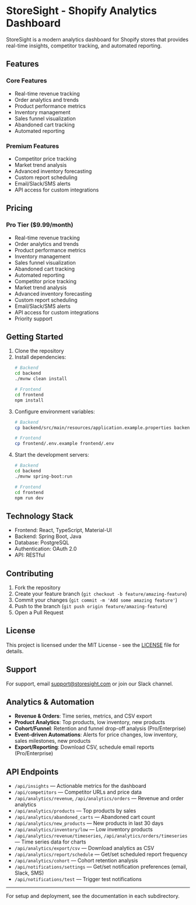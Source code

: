 # StoreSight - Shopify Analytics Dashboard

StoreSight is a modern analytics dashboard for Shopify stores that provides real-time insights, competitor tracking, and
automated reporting.

## Features

### Core Features

- Real-time revenue tracking
- Order analytics and trends
- Product performance metrics
- Inventory management
- Sales funnel visualization
- Abandoned cart tracking
- Automated reporting

### Premium Features

- Competitor price tracking
- Market trend analysis
- Advanced inventory forecasting
- Custom report scheduling
- Email/Slack/SMS alerts
- API access for custom integrations

## Pricing

### Pro Tier ($9.99/month)

- Real-time revenue tracking
- Order analytics and trends
- Product performance metrics
- Inventory management
- Sales funnel visualization
- Abandoned cart tracking
- Automated reporting
- Competitor price tracking
- Market trend analysis
- Advanced inventory forecasting
- Custom report scheduling
- Email/Slack/SMS alerts
- API access for custom integrations
- Priority support

## Getting Started

1. Clone the repository
2. Install dependencies:
   ```bash
   # Backend
   cd backend
   ./mvnw clean install

   # Frontend
   cd frontend
   npm install
   ```
3. Configure environment variables:
   ```bash
   # Backend
   cp backend/src/main/resources/application.example.properties backend/src/main/resources/application.properties
   
   # Frontend
   cp frontend/.env.example frontend/.env
   ```
4. Start the development servers:
   ```bash
   # Backend
   cd backend
   ./mvnw spring-boot:run

   # Frontend
   cd frontend
   npm run dev
   ```

## Technology Stack

- Frontend: React, TypeScript, Material-UI
- Backend: Spring Boot, Java
- Database: PostgreSQL
- Authentication: OAuth 2.0
- API: RESTful

## Contributing

1. Fork the repository
2. Create your feature branch (`git checkout -b feature/amazing-feature`)
3. Commit your changes (`git commit -m 'Add some amazing feature'`)
4. Push to the branch (`git push origin feature/amazing-feature`)
5. Open a Pull Request

## License

This project is licensed under the MIT License - see the [LICENSE](LICENSE) file for details.

## Support

For support, email support@storesight.com or join our Slack channel.

## Analytics & Automation

- **Revenue & Orders**: Time series, metrics, and CSV export
- **Product Analytics**: Top products, low inventory, new products
- **Cohort/Funnel**: Retention and funnel drop-off analysis (Pro/Enterprise)
- **Event-driven Automations**: Alerts for price changes, low inventory, sales milestones, new products
- **Export/Reporting**: Download CSV, schedule email reports (Pro/Enterprise)

## API Endpoints

- `/api/insights` — Actionable metrics for the dashboard
- `/api/competitors` — Competitor URLs and price data
- `/api/analytics/revenue`, `/api/analytics/orders` — Revenue and order analytics
- `/api/analytics/products` — Top products by sales
- `/api/analytics/abandoned_carts` — Abandoned cart count
- `/api/analytics/new_products` — New products in last 30 days
- `/api/analytics/inventory/low` — Low inventory products
- `/api/analytics/revenue/timeseries`, `/api/analytics/orders/timeseries` — Time series data for charts
- `/api/analytics/export/csv` — Download analytics as CSV
- `/api/analytics/report/schedule` — Get/set scheduled report frequency
- `/api/analytics/cohort` — Cohort retention analysis
- `/api/notifications/settings` — Get/set notification preferences (email, Slack, SMS)
- `/api/notifications/test` — Trigger test notifications

---

For setup and deployment, see the documentation in each subdirectory.
